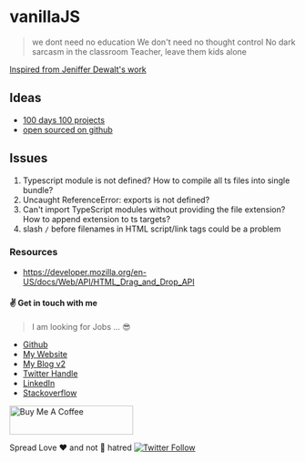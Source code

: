 # vanillaJS

> we dont need no education
> We don't need no thought control
> No dark sarcasm in the classroom
> Teacher, leave them kids alone

[Inspired from Jeniffer Dewalt's work](https://jenniferdewalt.com/index.html)

## Ideas

- [100 days 100 projects](https://www.florin-pop.com/blog/2019/09/100-days-100-projects/)
- [open sourced on github](https://github.com/search?l=JavaScript&q=100daysofcode&type=Repositories)

## Issues

1. Typescript module is not defined? How to compile all ts files into single bundle?
2. Uncaught ReferenceError: exports is not defined?
3. Can't import TypeScript modules without providing the file extension? How to append extension to ts targets?
4. slash `/` before filenames in HTML script/link tags could be a problem

### Resources

- https://developer.mozilla.org/en-US/docs/Web/API/HTML_Drag_and_Drop_API

#### :v: Get in touch with me

> I am looking for Jobs ... :sunglasses:

- [Github](https://github.com/avimehenwal/)
- [My Website](https://avimehenwal.in)
- [My Blog v2](https://avimehenwal2.netlify.app/)
- [Twitter Handle](https://twitter.com/avimehenwal)
- [LinkedIn](https://in.linkedin.com/in/avimehenwal)
- [Stackoverflow](https://stackoverflow.com/users/1915935/avi-mehenwal)

<a href="https://www.buymeacoffee.com/F1j07cV" target="_blank"><img src="https://cdn.buymeacoffee.com/buttons/default-orange.png" alt="Buy Me A Coffee" style="height: 51px !important;width: 217px !important;" ></a>

Spread Love :hearts: and not :no_entry_sign: hatred [![Twitter Follow](https://img.shields.io/twitter/follow/avimehenwal.svg?style=social)](https://twitter.com/avimehenwal)
